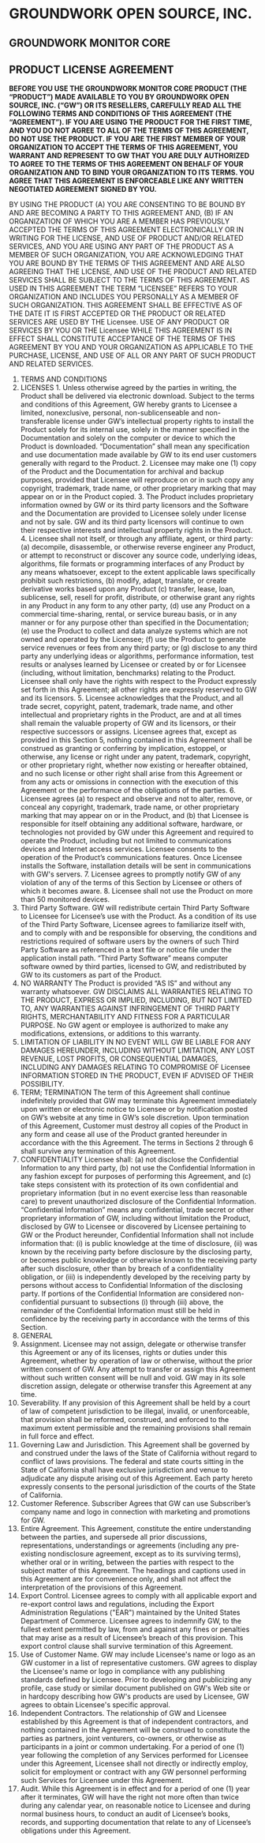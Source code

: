 # GROUNDWORK OPEN SOURCE, INC.
## GROUNDWORK MONITOR CORE
## PRODUCT LICENSE AGREEMENT
**BEFORE YOU USE THE
GROUNDWORK MONITOR CORE PRODUCT (THE “PRODUCT”) MADE AVAILABLE TO YOU BY GROUNDWORK
OPEN SOURCE, INC. (“GW”) OR ITS RESELLERS, CAREFULLY READ ALL THE FOLLOWING TERMS AND
CONDITIONS OF THIS AGREEMENT (THE “AGREEMENT”). IF YOU ARE USING THE PRODUCT FOR THE FIRST
TIME, AND YOU DO NOT AGREE TO ALL OF THE TERMS OF THIS AGREEMENT, DO NOT USE THE PRODUCT. IF YOU ARE THE FIRST MEMBER OF YOUR ORGANIZATION TO
ACCEPT THE TERMS OF THIS AGREEMENT, YOU WARRANT AND REPRESENT TO GW THAT YOU ARE DULY
AUTHORIZED TO AGREE TO THE TERMS OF THIS AGREEMENT ON BEHALF OF YOUR ORGANIZATION AND TO
BIND YOUR ORGANIZATION TO ITS TERMS. YOU AGREE THAT THIS AGREEMENT IS ENFORCEABLE LIKE ANY
WRITTEN NEGOTIATED AGREEMENT SIGNED BY YOU.**

BY USING THE PRODUCT (A) YOU ARE CONSENTING TO BE BOUND
BY AND ARE BECOMING A PARTY TO THIS AGREEMENT AND, (B) IF AN ORGANIZATION OF WHICH YOU ARE A
MEMBER HAS PREVIOUSLY ACCEPTED THE TERMS OF THIS AGREEMENT ELECTRONICALLY OR IN WRITING
FOR THE LICENSE, AND USE OF PRODUCT AND/OR RELATED SERVICES, AND YOU ARE USING ANY PART OF
THE PRODUCT AS A MEMBER OF SUCH ORGANIZATION, YOU ARE ACKNOWLEDGING THAT YOU ARE BOUND
BY THE TERMS OF THIS AGREEMENT AND ARE ALSO AGREEING THAT THE LICENSE, AND USE OF THE
PRODUCT AND RELATED SERVICES SHALL BE SUBJECT TO THE TERMS OF THIS AGREEMENT. AS USED IN
THIS AGREEMENT THE TERM “LICENSEE” REFERS TO YOUR ORGANIZATION AND INCLUDES YOU
PERSONALLY AS A MEMBER OF SUCH ORGANIZATION.
THIS AGREEMENT SHALL BE EFFECTIVE AS OF THE DATE IT IS FIRST ACCEPTED OR THE PRODUCT OR
RELATED SERVICES ARE USED BY THE Licensee. USE OF ANY PRODUCT OR SERVICES BY YOU OR THE
Licensee WHILE THIS AGREEMENT IS IN EFFECT SHALL CONSTITUTE ACCEPTANCE OF THE TERMS OF THIS
AGREEMENT BY YOU AND YOUR ORGANIZATION AS APPLICABLE TO THE PURCHASE, LICENSE, AND USE OF
ALL OR ANY PART OF SUCH PRODUCT AND RELATED SERVICES.

1. TERMS AND CONDITIONS
  1. LICENSES
    1. Unless otherwise agreed by the parties in writing, the Product shall be delivered via electronic download.
Subject to the terms and conditions of this Agreement, GW hereby grants to Licensee a limited, nonexclusive, personal,
non-sublicenseable and non-transferable license under GW’s intellectual property rights to install the Product solely for its
internal use, solely in the manner specified in the Documentation and solely on the computer or device to which the
Product is downloaded. “Documentation” shall mean any specification and use documentation made available by GW to
its end user customers generally with regard to the Product.
    2. Licensee may make one (1) copy of the Product and the Documentation for archival and backup
purposes, provided that Licensee will reproduce on or in such copy any copyright, trademark, trade name, or other
proprietary marking that may appear on or in the Product copied.
    3. The Product includes proprietary information owned by GW or its third party licensors and the Software
and the Documentation are provided to Licensee solely under license and not by sale. GW and its third party licensors
will continue to own their respective interests and intellectual property rights in the Product.
    4. Licensee shall not itself, or through any affiliate, agent, or third party: (a) decompile, disassemble, or
otherwise reverse engineer any Product, or attempt to reconstruct or discover any source code, underlying ideas,
algorithms, file formats or programming interfaces of any Product by any means whatsoever, except to the extent
applicable laws specifically prohibit such restrictions, (b) modify, adapt, translate, or create derivative works based upon
any Product (c) transfer, lease, loan, sublicense, sell, resell for profit, distribute, or otherwise grant any rights in any
Product in any form to any other party, (d) use any Product on a commercial time-sharing, rental, or service bureau basis,
or in any manner or for any purpose other than specified in the Documentation; (e) use the Product to collect and data
analyze systems which are not owned and operated by the Licensee; (f) use the Product to generate service revenues or
fees from any third party; or (g) disclose to any third party any underlying ideas or algorithms, performance information,
test results or analyses learned by Licensee or created by or for Licensee (including, without limitation, benchmarks)
relating to the Product. Licensee shall only have the rights with respect to the Product expressly set forth in this
Agreement; all other rights are expressly reserved to GW and its licensors.
    5. Licensee acknowledges that the Product, and all trade secret, copyright, patent, trademark, trade name,
and other intellectual and proprietary rights in the Product, are and at all times shall remain the valuable property of GW
and its licensors, or their respective successors or assigns. Licensee agrees that, except as provided in this Section 5,
nothing contained in this Agreement shall be construed as granting or conferring by implication, estoppel, or otherwise, 
any license or right under any patent, trademark, copyright, or other proprietary right, whether now existing or hereafter
obtained, and no such license or other right shall arise from this Agreement or from any acts or omissions in connection
with the execution of this Agreement or the performance of the obligations of the parties.
    6. Licensee agrees (a) to respect and observe and not to alter, remove, or conceal any copyright,
trademark, trade name, or other proprietary marking that may appear on or in the Product, and (b) that Licensee is
responsible for itself obtaining any additional software, hardware, or technologies not provided by GW under this
Agreement and required to operate the Product, including but not limited to communications devices and Internet access
services. Licensee consents to the operation of the Product’s communications features. Once Licensee installs the
Software, installation details will be sent in communications with GW's servers.
    7. Licensee agrees to promptly notify GW of any violation of any of the terms of this Section by Licensee or
others of which it becomes aware.
    8. Licensee shall not use the Product on more than 50 monitored devices.
  2. Third Party Software. GW will redistribute certain Third Party Software to Licensee for Licensee’s use with the
Product. As a condition of its use of the Third Party Software, Licensee agrees to familiarize itself with, and to comply with
and be responsible for observing, the conditions and restrictions required of software users by the owners of such Third
Party Software as referenced in a text file or notice file under the application install path. “Third Party Software” means
computer software owned by third parties, licensed to GW, and redistributed by GW to its customers as part of the
Product.
2. NO WARRANTY
The Product is provided “AS IS” and without any warranty whatsoever. GW DISCLAIMS ALL WARRANTIES RELATING
TO THE PRODUCT, EXPRESS OR IMPLIED, INCLUDING, BUT NOT LIMITED TO, ANY WARRANTIES AGAINST
INFRINGEMENT OF THIRD PARTY RIGHTS, MERCHANTABILITY AND FITNESS FOR A PARTICULAR PURPOSE.
No GW agent or employee is authorized to make any modifications, extensions, or additions to this warranty.
3. LIMITATION OF LIABILITY
IN NO EVENT WILL GW BE LIABLE FOR ANY DAMAGES HEREUNDER, INCLUDING WITHOUT LIMITATION, ANY
LOST REVENUE, LOST PROFITS, OR CONSEQUENTIAL DAMAGES, INCLUDING ANY DAMAGES RELATING TO
COMPROMISE OF Licensee INFORMATION STORED IN THE PRODUCT, EVEN IF ADVISED OF THEIR
POSSIBILITY.
4. TERM; TERMINATION
The term of this Agreement shall continue indefinitely provided that GW may terminate this Agreement immediately upon
written or electronic notice to Licensee or by notification posted on GW’s website at any time in GW’s sole discretion.
Upon termination of this Agreement, Customer must destroy all copies of the Product in any form and cease all use of the
Product granted hereunder in accordance with the this Agreement. The terms in Sections 2 through 6 shall survive any
termination of this Agreement.
5. CONFIDENTIALITY
Licensee shall: (a) not disclose the Confidential Information to any third party, (b) not use the Confidential Information in
any fashion except for purposes of performing this Agreement, and (c) take steps consistent with its protection of its own
confidential and proprietary information (but in no event exercise less than reasonable care) to prevent unauthorized
disclosure of the Confidential Information. “Confidential Information” means any confidential, trade secret or other
proprietary information of GW, including without limitation the Product, disclosed by GW to Licensee or discovered by
Licensee pertaining to GW or the Product hereunder, Confidential Information shall not include information that: (i) is
public knowledge at the time of disclosure, (ii) was known by the receiving party before disclosure by the disclosing party,
or becomes public knowledge or otherwise known to the receiving party after such disclosure, other than by breach of a
confidentiality obligation, or (iii) is independently developed by the receiving party by persons without access to
Confidential Information of the disclosing party. If portions of the Confidential Information are considered non-confidential
pursuant to subsections (i) through (iii) above, the remainder of the Confidential Information must still be held in
confidence by the receiving party in accordance with the terms of this Section.
6. GENERAL
  1. Assignment. Licensee may not assign, delegate or otherwise transfer this Agreement or any of its licenses,
rights or duties under this Agreement, whether by operation of law or otherwise, without the prior written consent of GW. 
Any attempt to transfer or assign this Agreement without such written consent will be null and void. GW may in its sole
discretion assign, delegate or otherwise transfer this Agreement at any time.
  2. Severability. If any provision of this Agreement shall be held by a court of law of competent jurisdiction to be
illegal, invalid, or unenforceable, that provision shall be reformed, construed, and enforced to the maximum extent
permissible and the remaining provisions shall remain in full force and effect.
  3. Governing Law and Jurisdiction. This Agreement shall be governed by and construed under the laws of the
State of California without regard to conflict of laws provisions. The federal and state courts sitting in the State of
California shall have exclusive jurisdiction and venue to adjudicate any dispute arising out of this Agreement. Each party
hereto expressly consents to the personal jurisdiction of the courts of the State of California.
  4. Customer Reference. Subscriber Agrees that GW can use Subscriber’s company name and logo in connection
with marketing and promotions for GW.
  5. Entire Agreement. This Agreement, constitute the entire understanding between the parties, and supersede all
prior discussions, representations, understandings or agreements (including any pre-existing nondisclosure agreement,
except as to its surviving terms), whether oral or in writing, between the parties with respect to the subject matter of this
Agreement. The headings and captions used in this Agreement are for convenience only, and shall not affect the
interpretation of the provisions of this Agreement.
  6. Export Control. Licensee agrees to comply with all applicable export and re-export control laws and regulations,
including the Export Administration Regulations ("EAR") maintained by the United States Department of Commerce.
Licensee agrees to indemnify GW, to the fullest extent permitted by law, from and against any fines or penalties that may
arise as a result of Licensee’s breach of this provision. This export control clause shall survive termination of this
Agreement.
  7. Use of Customer Name. GW may include Licensee's name or logo as an GW customer in a list of
representative customers. GW agrees to display the Licensee's name or logo in compliance with any publishing standards
defined by Licensee. Prior to developing and publicizing any profile, case study or similar document published on GW's
Web site or in hardcopy describing how GW's products are used by Licensee, GW agrees to obtain Licensee's specific
approval.
  8. Independent Contractors. The relationship of GW and Licensee established by this Agreement is that of
independent contractors, and nothing contained in the Agreement will be construed to constitute the parties as partners,
joint venturers, co-owners, or otherwise as participants in a joint or common undertaking. For a period of one (1) year
following the completion of any Services performed for Licensee under this Agreement, Licensee shall not directly or
indirectly employ, solicit for employment or contract with any GW personnel performing such Services for Licensee under
this Agreement.
  9. Audit. While this Agreement is in effect and for a period of one (1) year after it terminates, GW will have the right
not more often than twice during any calendar year, on reasonable notice to Licensee and during normal business hours,
to conduct an audit of Licensee’s books, records, and supporting documentation that relate to any of Licensee’s
obligations under this Agreement.
